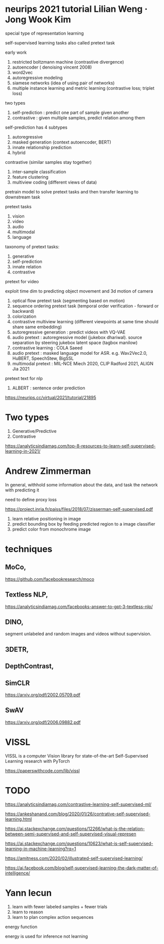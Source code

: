 
# neurips 2021 tutorial Lilian Weng · Jong Wook Kim

special type of representation learning

self-supervised learning tasks also called pretext task

early work
1. restricted boltzmann machine (contrastive divergence)
2. autoencoder ( denoising vincent 2008)
3. word2vec 
4. autoregressive modeling 
5. siamese networks (idea of using pair of networks)
6. multiple instance learning and metric learning (contrastive loss; triplet loss)

two types

1. self-prediction : predict one part of sample given another
2. contrastive : given multiple samples, predict relation among them

self-prediction has 4 subtypes
1. autoregressive
2. masked generation (context autoencoder, BERT)
3. innate relationship prediction 
4. hybrid

contrastive (similar samples stay together)
1. inter-sample classification
2. feature clustering
3. multiview coding (different views of data)

pretrain model to solve pretext tasks and then transfer learning to downstream task

pretext tasks 
1. vision
2. video
3. audio
4. multimodal
5. language

taxonomy of pretext tasks:
1. generative
2. self-prediction
3. innate relation
4. contrastive

pretext for video

exploit time dim to predicting object movement and 3d motion of camera

1. optical flow pretext task (segmenting based on motion)
2. sequence ordering pretext task (temporal order verification - forward or backward)
3. colorization 
4. contrastive multiview learning (different viewpoints at same time should share same embedding)
5. autoregressive generation : predict videos with VQ-VAE
6. audio pretext : autoregressive model (jukebox dhariwal).  source separation by steering jukebox latent space (tagbox manilow)
7. contrastive learning : COLA Saeed
8. audio pretext : masked language model for ASR.  e.g. Wav2Vec2.0, HuBERT, SpeechStew, BigSSL
9. multimodal pretext : MIL-NCE Miech 2020, CLIP Radford 2021, ALIGN Jia 2021

pretext text for nlp
1. ALBERT : sentence order prediction


https://neurips.cc/virtual/2021/tutorial/21895

# Two types

1. Generative/Predictive
1. Contrastive

https://analyticsindiamag.com/top-8-resources-to-learn-self-supervised-learning-in-2021/

# Andrew Zimmerman 

In general, withhold some information about the data, and task the network with predicting it

need to define proxy loss 

https://project.inria.fr/paiss/files/2018/07/zisserman-self-supervised.pdf

1. learn relative positioning in image
2. predict bounding box by feeding predicted region to a image classifier
3. predict color from monochrome image


# techniques

## MoCo, 

https://github.com/facebookresearch/moco

## Textless NLP, 

https://analyticsindiamag.com/facebooks-answer-to-gpt-3-textless-nlp/

## DINO,  

segment unlabeled and random images and videos without supervision. 

## 3DETR, 

## DepthContrast, 

## SimCLR 

https://arxiv.org/pdf/2002.05709.pdf

## SwAV 

https://arxiv.org/pdf/2006.09882.pdf

# VISSL

VISSL is a computer Vision library for state-of-the-art Self-Supervised Learning research with PyTorch

https://paperswithcode.com/lib/vissl

# TODO

https://analyticsindiamag.com/contrastive-learning-self-supervised-ml/

https://ankeshanand.com/blog/2020/01/26/contrative-self-supervised-learning.html

https://ai.stackexchange.com/questions/12266/what-is-the-relation-between-semi-supervised-and-self-supervised-visual-represen

https://ai.stackexchange.com/questions/10623/what-is-self-supervised-learning-in-machine-learning?rq=1

https://amitness.com/2020/02/illustrated-self-supervised-learning/

https://ai.facebook.com/blog/self-supervised-learning-the-dark-matter-of-intelligence/

# Yann lecun

1. learn with fewer labeled samples + fewer trials
1. learn to reason
1. learn to plan complex action sequences 

energy function 

energy is used for inference not learning

